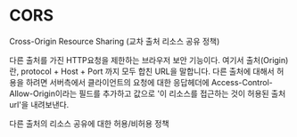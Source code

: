# CORS

Cross-Origin Resource Sharing (교차 출처 리소스 공유 정책)

다른 출처를 가진 HTTP요청을 제한하는 브라우저 보안 기능이다. 여기서 출처(Origin)란,  protocol + Host + Port 까지 모두 합친 URL을 말합니다. 다른 출처에 대해서 허용을 하려면 서버측에서 클라이언트의 요청에 대한 응답헤더에 Access-Control-Allow-Origin이라는 필드를 추가하고 값으로 '이 리소스를 접근하는 것이 허용된 출처  url'을 내려보낸다.

다른 출처의 리소스 공유에 대한 허용/비허용 정책

